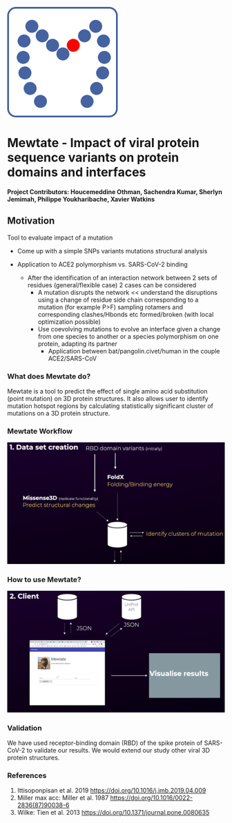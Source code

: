 ![Mewtate logo](https://github.com/hackathonismb/Impact-of-viral-protein-sequence-variants-on-protein-domains-and-interfaces/blob/master/mewtate-client/src/mewtate-logo.svg)
# Mewtate - Impact of viral protein sequence variants on protein domains and interfaces
#### Project Contributors: Houcemeddine Othman, Sachendra Kumar, Sherlyn Jemimah, Philippe Youkharibache, Xavier Watkins 
## Motivation
Tool to evaluate impact of a mutation
* Come up with a simple SNPs variants mutations structural analysis

* Application to ACE2 polymorphism vs. SARS-CoV-2 binding
  * After the identification of an interaction network between 2 sets of residues (general/flexible case) 2 cases can be considered 
    * A mutation disrupts the network << understand the disruptions using a change of residue side chain corresponding to a mutation (for example P>F) sampling rotamers and corresponding clashes/Hbonds etc formed/broken (with local optimization possible)
    * Use coevolving mutations to evolve an interface given a change from one species to another or  a species polymorphism on one protein, adapting its partner
      * Application between bat/pangolin.civet/human in the couple ACE2/SARS-CoV
### What does Mewtate do?

Mewtate is a tool to predict the effect of single amino acid substitution (point mutation) on 3D protein structures. It also allows user to identify mutation hotspot regions by calculating statistically significant cluster of mutations on a 3D protein structure.

### Mewtate Workflow
![data logo](https://github.com/hackathonismb/Impact-of-viral-protein-sequence-variants-on-protein-domains-and-interfaces/blob/master/docs/data.png)
### How to use Mewtate?
![client logo](https://github.com/hackathonismb/Impact-of-viral-protein-sequence-variants-on-protein-domains-and-interfaces/blob/master/docs/client.png)
### Validation
We have used receptor-binding domain (RBD) of the spike protein of SARS-CoV-2 to validate our results. We would extend our study other viral 3D protein structures.

### References
1. Ittisoponpisan et al. 2019 https://doi.org/10.1016/j.jmb.2019.04.009
2. Miller max acc: Miller et al. 1987 https://doi.org/10.1016/0022-2836(87)90038-6
3. Wilke: Tien et al. 2013 https://doi.org/10.1371/journal.pone.0080635 

